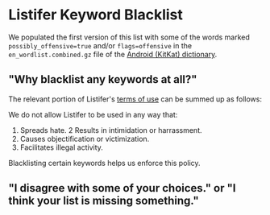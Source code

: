 # Listifer Keyword Blacklist

We populated the first version of this list with some of the words marked `possibly_offensive=true` and/or `flags=offensive` in the `en_wordlist.combined.gz` file of the [Android (KitKat) dictionary](https://android.googlesource.com/platform/packages/inputmethods/LatinIME/+/master/dictionaries/).

## "Why blacklist any keywords at all?"

The relevant portion of Listifer's [terms of use](https://listifer.com/terms) can be summed up as follows:

We do not allow Listifer to be used in any way that:

1. Spreads hate.
2  Results in intimidation or harrassment.
3. Causes objectification or victimization.
4. Facilitates illegal activity.

Blacklisting certain keywords helps us enforce this policy.

## "I disagree with some of your choices." or "I think your list is missing something."
